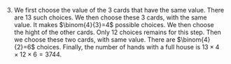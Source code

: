 3. We first choose the value of the 3 cards that have the same value. There are 13 such choices. We then choose these 3 cards, with the same value. It makes $\binom{4}{3}=4$ possible choices. We then choose the hight of the other cards. Only 12 choices remains for this step. Then we choose these two cards, with same value. There are $\binom{4}{2}=6$ choices. Finally, the number of hands with a full house is $13 \times 4 \times 12 \times 6=3744$.